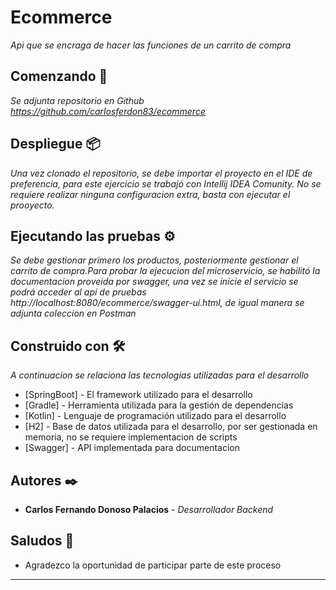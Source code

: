 # Ecommerce

_Api que se encraga de hacer las funciones de un carrito de compra_

## Comenzando 🚀

_Se adjunta repositorio en Github https://github.com/carlosferdon83/ecommerce_

## Despliegue 📦

_Una vez clonado el repositorio, se debe importar el proyecto en el IDE de preferencia, para este ejercicio se trabajó
con Intellij IDEA Comunity. No se requiere realizar ninguna configuracion extra, basta con ejecutar el prooyecto._

## Ejecutando las pruebas ⚙️

_Se debe gestionar primero los productos, posteriormente gestionar el carrito de compra.Para probar la ejecucion del microservicio, se habilitó la documentacion proveida por swagger, una
vez se inicie el servicio se podrá acceder al apí de pruebas http://localhost:8080/ecommerce/swagger-ui.html, de igual manera se adjunta coleccion en Postman_

## Construido con 🛠️

_A continuacion se relaciona las tecnologias utilizadas para el desarrollo_

* [SpringBoot] - El framework utilizado para el desarrollo
* [Gradle] - Herramienta utilizada para la gestión de dependencias
* [Kotlin] - Lenguaje de programación utilizado para el desarrollo
* [H2] - Base de datos utilizada para el desarrollo, por ser gestionada en memoria, no se requiere implementacion de scripts
* [Swagger] - API implementada para documentacion

## Autores ✒️
 
* **Carlos Fernando Donoso Palacios** - *Desarrollador Backend*

## Saludos 🎁

* Agradezco la oportunidad de participar  parte de este proceso

---
